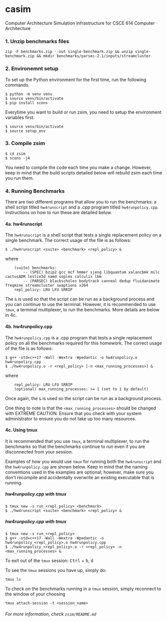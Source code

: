 # casim
Computer Architecture Simulation Infrastructure for CSCE 614 Computer Architecture


### 1. Unzip benchmarks files

```
zip -F benchmarks.zip --out single-benchmark.zip && unzip single-benchmark.zip && mkdir benchmarks/parsec-2.1/inputs/streamcluster
```

### 2. Environemnt setup

To set up the Python environment for the first time, run the following commands.

```
$ python -m venv venv
$ source venv/bin/activate
$ pip install scons
```

Everytime you want to build or run zsim, you need to setup the environment variables first.

```
$ source venv/bin/activate
$ source setup_env
```

### 3. Compile zsim

```
$ cd zsim
$ scons -j4
```

You need to compile the code each time you make a change. However, keep in mind that the build scripts detailed below will rebuild zsim each time you run them.

### 4. Running Benchmarks

There are two different programs that allow you to run the benchmarks: a shell script titled `hw4runscript` and a .cpp program titled `hw4runpolicy.cpp`. Instructions on how to run these are detailed below.

#### 4a. hw4runscript 

The `hw4runscript` is a shell script that tests a single replacement policy on a single benchmark. The correct usage of the file is as follows:
```
$ ./hw4runscript <suite> <benchmark> <repl_policy> &
```
where
```
    (suite) benchmarks: 
        -- (SPEC) bzip2 gcc mcf hmmer sjeng libquantum xalancbmk milc cactusADM leslie3d namd soplex calculix lbm
        -- (PARSEC) blackscholes bodytrack canneal dedup fluidanimate freqmine streamcluster swaptions x264
    repl_policy: LRU LFU SRRIP
```
The `&` is used so that the script can be run as a background process and you can continue to use the terminal. However, it is recommended to use `tmux`, a terminal multiplexer, to run the benchmarks. More details are below in 4c.

#### 4b. hw4runpolicy.cpp

The `hw4runpolicy.cpp` is a .cpp program that tests a single replacement policy on all the benchmarks required for this homework. The correct usage of the file is as follows:
```
$ g++ -std=c++17 -Wall -Wextra -Wpedantic -o hw4runpolicy.o hw4runpolicy.cpp
$ ./hw4runpolicy.o -r <repl_policy> [-n <max_running_processes>] &
```
where
```
    repl_policy: LRU LFU SRRIP
    (optional) max_running_processes: >= 1 (set to 1 by default)
```
Once again, the `&` is used so the script can be run as a background process. 

One thing to note is that the `<max_running_processes>` should be changed with EXTREME CAUTION. Ensure that you check with your system administrator to ensure you do not take up too many resources.

#### 4c. Using tmux

It is recommended that you use `tmux`, a terminal multiplexer, to run the benchmarks so that the benchmarks continue to run even if you are disconnected from your session.

Examples of how you would use `tmux` for running both the `hw4runscript` and the `hw4runpolicy.cpp` are shown below. Keep in mind that the naming conventions used in the examples are optional; however, make sure you don't recompile and accidentally overwrite an existing executable that is running.

##### hw4runpolicy.cpp with tmux
```
$ tmux new -s run_<repl_policy>_<benchmark>
$ ./hw4runscript <suite> <benchmark> <repl_policy> &
```

##### hw4runpolicy.cpp with tmux
```
$ tmux new -s run_<repl_policy>
$ g++ -std=c++17 -Wall -Wextra -Wpedantic -o hw4runpolicy_<repl_policy>.o hw4runpolicy.cpp 
$ ./hw4runpolicy_<repl_policy>.o -r <repl_policy> -n <max_running_processes> &
```
To exit out of the `tmux` session: <kbd>Ctrl</kbd> + <kbd>b</kbd>, <kbd>d</kbd>

To see the `tmux` sessions you have up, simply do:
```
tmux ls
```

To check on the benchmarks running in a `tmux` session, simply reconnect to the window of your choosing
```
tmux attach-session -t <session_name>
```

###### For more information, check `zsim/README.md`
